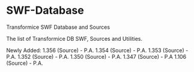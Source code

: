 # SWF-Database
Transformice SWF Database and Sources

The list of Transformice DB SWF, Sources and Utilities.

Newly Added:
1.356 (Source) - P.A.
1.354 (Source) - P.A.
1.353 (Source) - P.A.
1.352 (Source) - P.A.
1.350 (Source) - P.A.
1.347 (Source) - P.A
1.106 (Source) - P.A.
